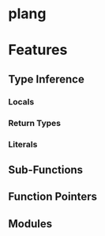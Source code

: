# plang

# Features

## Type Inference

### Locals
### Return Types
### Literals

## Sub-Functions

## Function Pointers

## Modules

